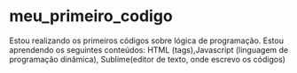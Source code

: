# meu_primeiro_codigo
Estou realizando os primeiros códigos sobre lógica de programação. Estou aprendendo os seguintes conteúdos:
HTML (tags),Javascript (linguagem de programação dinâmica), Sublime(editor de texto, onde escrevo os códigos)
